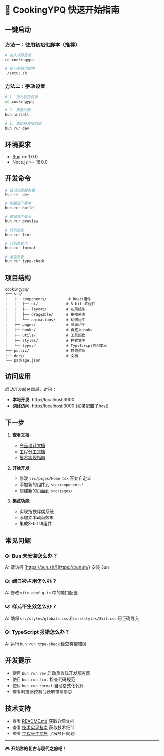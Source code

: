 # 🚀 CookingYPQ 快速开始指南

## 一键启动

### 方法一：使用初始化脚本（推荐）

```bash
# 进入项目目录
cd cookingypq

# 运行初始化脚本
./setup.sh
```

### 方法二：手动设置

```bash
# 1. 进入项目目录
cd cookingypq

# 2. 安装依赖
bun install

# 3. 启动开发服务器
bun run dev
```

## 环境要求

- [Bun](https://bun.sh/) >= 1.0.0
- Node.js >= 18.0.0

## 开发命令

```bash
# 启动开发服务器
bun run dev

# 构建生产版本
bun run build

# 预览生产版本
bun run preview

# 代码检查
bun run lint

# 代码格式化
bun run format

# 类型检查
bun run type-check
```

## 项目结构

```
cookingypq/
├── src/
│   ├── components/          # React组件
│   │   ├── ui/             # 8-bit UI组件
│   │   ├── layout/         # 布局组件
│   │   ├── draggable/      # 拖拽系统
│   │   └── animations/     # 动画组件
│   ├── pages/              # 页面组件
│   ├── hooks/              # 自定义Hooks
│   ├── utils/              # 工具函数
│   ├── styles/             # 样式文件
│   └── types/              # TypeScript类型定义
├── public/                 # 静态资源
├── docs/                   # 文档
└── package.json
```

## 访问应用

启动开发服务器后，访问：
- **本地开发**: http://localhost:3000
- **网络访问**: http://localhost:3000 (如果配置了host)

## 下一步

1. **查看文档**:
   - [产品设计文档](产品设计文档.md)
   - [工程分工文档](工程分工文档.md)
   - [技术实现指南](技术实现指南.md)

2. **开始开发**:
   - 修改 `src/pages/Home.tsx` 开始自定义
   - 添加新的组件到 `src/components/`
   - 创建新的页面到 `src/pages/`

3. **集成功能**:
   - 实现拖拽伴偶系统
   - 添加文本动画效果
   - 集成8-bit UI组件

## 常见问题

### Q: Bun 未安装怎么办？
A: 请访问 [https://bun.sh/](https://bun.sh/) 安装 Bun

### Q: 端口被占用怎么办？
A: 修改 `vite.config.ts` 中的端口配置

### Q: 样式不生效怎么办？
A: 确保 `src/styles/globals.css` 和 `src/styles/8bit.css` 已正确导入

### Q: TypeScript 报错怎么办？
A: 运行 `bun run type-check` 检查类型错误

## 开发提示

- 使用 `bun run dev` 启动热重载开发服务器
- 使用 `bun run lint` 检查代码规范
- 使用 `bun run format` 自动格式化代码
- 查看浏览器控制台获取错误信息

## 技术支持

- 查看 [README.md](README.md) 获取详细文档
- 查看 [技术实现指南](技术实现指南.md) 获取技术细节
- 查看 [工程分工文档](工程分工文档.md) 了解项目规划

---

🎮 **开始你的复古与现代之旅吧！** 